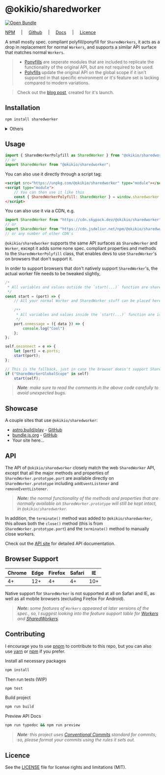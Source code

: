 # @okikio/sharedworker

[![Open Bundle](https://bundle.js.org/badge-light.svg)](https://bundle.js.org/?q=@okikio/sharedworker&bundle)

[NPM](https://www.npmjs.com/package/@okikio/sharedworker) <span style="padding-inline: 1rem">|</span> [Github](https://github.com/okikio/sharedworker#readme) <span style="padding-inline: 1rem">|</span> [Docs](https://sharedworker.okikio.dev) <span style="padding-inline: 1rem">|</span> [Licence](./LICENSE)  


A small mostly spec. compliant polyfill/ponyfill for `SharedWorkers`, it acts as a drop in replacement for normal `Workers`, and supports a similar API surface that matches normal `Workers`.

> * [Ponyfills](https://github.com/sindresorhus/ponyfill) are seperate modules that are included to replicate the functionality of the original API, but are not required to be used.
> * [Polyfills](https://developer.mozilla.org/en-US/docs/Glossary/Polyfill) update the original API on the global scope if it isn't supported in that specific environment or it's feature set is lacking compared to modern variations.

> Check out the [blog post](https://blog.okikio.dev/sharedworker), created for it's launch. 

## Installation
```bash
npm install sharedworker
```

<details>
    <summary>Others</summary>

```bash
yarn add sharedworker
```

or 

```bash
pnpm install sharedworker
```
</details>

## Usage

```ts
import { SharedWorkerPolyfill as SharedWorker } from "@okikio/sharedworker";
// or 
import SharedWorker from "@okikio/sharedworker";
```

You can also use it directly through a script tag:
```html
<script src="https://unpkg.com/@okikio/sharedworker" type="module"></script>
<script type="module">
    // You can then use it like this
    const { SharedWorkerPolyfill: SharedWorker } = window.sharedworker; 
</script>
```

You can also use it via a CDN, e.g.
```ts
import SharedWorker from "https://cdn.skypack.dev/@okikio/sharedworker";
// or 
import SharedWorker from "https://cdn.jsdelivr.net/npm/@okikio/sharedworker";
// or any number of other CDN's
```

`@okikio/sharedworker` supports the same API surfaces as `SharedWorker` and `Worker`, except it adds some none spec. compliant properties and methods to the `SharedWorkerPolyfill` class, that enables devs to use `SharedWorker`'s on browsers that don't support it.

In order to support browsers that don't natively support `SharedWorker`'s, the actual worker file needs to be tweaked slightly,

```ts
/* 
 * All variables and values outside the `start(...)` function are shared between all pages, this behavior can cause unexpected bugs if you're not careful
 */
const start = (port) => {
    // All your normal Worker and SharedWorker stuff can be placed here and should just work, with no extra setup required 
    
    /** 
     * All variables and values inside the `start(...)` function are isolated to each page, and will be allocated seperately per page. 
     */
    port.onmessage = ({ data }) => {
        console.log("Cool")
    };
};

self.onconnect = e => {
    let [port] = e.ports;
    start(port);
};

// This is the fallback, just in case the browser doesn't support SharedWorkers natively
if ("SharedWorkerGlobalScope" in self) 
    start(self);
```

> _**Note**: make sure to read the comments in the above code carefully to avoid unexpected bugs._

## Showcase

A couple sites that use `@okikio/sharedworker`:
* [astro.build/play](https://astro.build/play) - [GitHub](https://github.com/snowpackjs/astro-repl)
* [bundle.js.org](https://bundle.js.org) - [GitHub](https://github.com/okikio/bundle)
* Your site here...

## API

The API of `@okikio/sharedworker` closely match the web `SharedWorker` API, except that all the major methods and properties of `SharedWorker.prototype.port` are available directly on `SharedWorker.prototype` including `addEventListener` and `removeEventListener`. 

> _**Note:** the normal functionality of the methods and properties that are normally available on `SharedWorker.prototype` will still be kept intact, in `@okikio/sharedworker`._ 

In addition, the `terminate()` method was added to `@okikio/sharedworker`, this allows both the `close()` method (this is from `SharedWorker.prototype.port`) and the `terminate()` method to manually close workers. 

Check out the [API site](https://sharedworker.okikio.dev) for detailed API documentation.

## Browser Support

| Chrome | Edge | Firefox | Safari | IE  |
| ------ | ---- | ------- | ------ | --- |
| 4+     | 12+  | 4+      | 4+     | 10+ |

Native support for `SharedWorker` is not supported at all on Safari and IE, as well as all mobile browsers (excluding Firefox For Android).

> _**Note:** some features of `Workers` appeared at later versions of the spec., so, I suggest looking into the feature support table for [Workers](https://developer.mozilla.org/en-US/docs/Web/API/Worker#browser_compatibility) and [SharedWorkers](https://developer.mozilla.org/en-US/docs/Web/API/SharedWorker#browser_compatibility)._ 


## Contributing

I encourage you to use [pnpm](https://pnpm.io/configuring) to contribute to this repo, but you can also use [yarn](https://classic.yarnpkg.com/lang/en/) or [npm](https://npmjs.com) if you prefer.

Install all necessary packages
```bash
npm install
```

Then run tests (WIP)
```bash
npm test
```

Build project 
```bash
npm run build
```

Preview API Docs
```bash
npm run typedoc && npm run preview
```

> _**Note**: this project uses [Conventional Commits](https://www.conventionalcommits.org/en/v1.0.0/) standard for commits, so, please format your commits using the rules it sets out._

## Licence
See the [LICENSE](./LICENSE) file for license rights and limitations (MIT).
